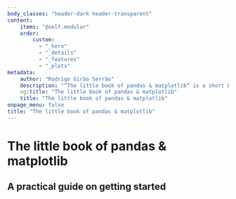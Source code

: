 ```yaml
---
body_classes: "header-dark header-transparent"
content:
    items: "@self.modular"
    order:
        custom:
          - "_hero"
          - "_details"
          - "_features"
          - "_plots"
metadata:
    author: "Rodrigo Girão Serrão"
    description: "“The little book of pandas & matplotlib” is a short book that provides a practical guide to getting started with pandas and matplotlib."
    og:title: "The little book of pandas & matplotlib"
    title: "The little book of pandas & matplotlib"
onpage_menu: false
title: "The little book of pandas & matplotlib"
---
```


# The little book of pandas & matplotlib

## A practical guide on getting started
